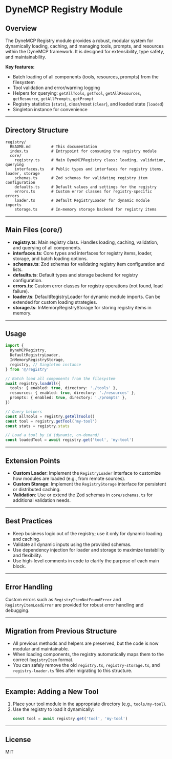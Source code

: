 # DyneMCP Registry Module

## Overview

The DyneMCP Registry module provides a robust, modular system for dynamically loading, caching, and managing tools, prompts, and resources within the DyneMCP framework. It is designed for extensibility, type safety, and maintainability.

**Key features:**
- Batch loading of all components (tools, resources, prompts) from the filesystem
- Tool validation and error/warning logging
- Helpers for querying: `getAllTools`, `getTool`, `getAllResources`, `getResource`, `getAllPrompts`, `getPrompt`
- Registry statistics (`stats`), clear/reset (`clear`), and loaded state (`loaded`)
- Singleton instance for convenience

---

## Directory Structure

```
registry/
  README.md         # This documentation
  index.ts          # Entrypoint for consuming the registry module
  core/
    registry.ts     # Main DyneMCPRegistry class: loading, validation, querying
    interfaces.ts   # Public types and interfaces for registry items, loader, storage
    schemas.ts      # Zod schemas for validating registry item configuration
    defaults.ts     # Default values and settings for the registry
    errors.ts       # Custom error classes for registry-specific errors
    loader.ts       # Default RegistryLoader for dynamic module imports
    storage.ts      # In-memory storage backend for registry items
```

---

## Main Files (core/)

- **registry.ts**: Main registry class. Handles loading, caching, validation, and querying of all components.
- **interfaces.ts**: Core types and interfaces for registry items, loader, storage, and batch loading options.
- **schemas.ts**: Zod schemas for validating registry item configuration and lists.
- **defaults.ts**: Default types and storage backend for registry configuration.
- **errors.ts**: Custom error classes for registry operations (not found, load failure).
- **loader.ts**: DefaultRegistryLoader for dynamic module imports. Can be extended for custom loading strategies.
- **storage.ts**: InMemoryRegistryStorage for storing registry items in memory.

---

## Usage

```ts
import {
  DyneMCPRegistry,
  DefaultRegistryLoader,
  InMemoryRegistryStorage,
  registry, // Singleton instance
} from '@/registry'

// Batch load all components from the filesystem
await registry.loadAll({
  tools: { enabled: true, directory: './tools' },
  resources: { enabled: true, directory: './resources' },
  prompts: { enabled: true, directory: './prompts' },
})

// Query helpers
const allTools = registry.getAllTools()
const tool = registry.getTool('my-tool')
const stats = registry.stats

// Load a tool by id (dynamic, on-demand)
const loadedTool = await registry.get('tool', 'my-tool')
```

---

## Extension Points

- **Custom Loader**: Implement the `RegistryLoader` interface to customize how modules are loaded (e.g., from remote sources).
- **Custom Storage**: Implement the `RegistryStorage` interface for persistent or distributed caching.
- **Validation**: Use or extend the Zod schemas in `core/schemas.ts` for additional validation needs.

---

## Best Practices

- Keep business logic out of the registry; use it only for dynamic loading and caching.
- Validate all dynamic inputs using the provided schemas.
- Use dependency injection for loader and storage to maximize testability and flexibility.
- Use high-level comments in code to clarify the purpose of each main block.

---

## Error Handling

Custom errors such as `RegistryItemNotFoundError` and `RegistryItemLoadError` are provided for robust error handling and debugging.

---

## Migration from Previous Structure

- All previous methods and helpers are preserved, but the code is now modular and maintainable.
- When loading components, the registry automatically maps them to the correct `RegistryItem` format.
- You can safely remove the old `registry.ts`, `registry-storage.ts`, and `registry-loader.ts` files after migrating to this structure.

---

## Example: Adding a New Tool

1. Place your tool module in the appropriate directory (e.g., `tools/my-tool`).
2. Use the registry to load it dynamically:
   ```ts
   const tool = await registry.get('tool', 'my-tool')
   ```

---

## License

MIT
